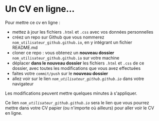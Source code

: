 # Un CV en ligne...

Pour mettre ce cv en ligne :
- mettez à jour les fichiers ``.html`` et ``.css`` avec vos données personnelles
- créez un repo sur Github que vous nommerez ``nom_utilisateur_github.github.io``, en y intégrant un fichier README.md
- cloner ce repo : vous obtenez un **nouveau dossier** ``nom_utilisateur_github.github.io`` sur votre machine
- déplacer **dans le nouveau dossier** les fichiers ``.html`` et ``.css`` de ce dossier, avec toutes les modifications que vous avez effectuées
- faites votre ``commit/push`` sur le **nouveau dossier**
- allez voir sur le lien *``nom_utilisateur_github.github.io``* dans votre navigateur

Les modifications peuvent mettre quelques minutes à s'appliquer.

Ce lien *``nom_utilisateur_github.github.io``* sera le lien que vous pourrez mettre dans votre CV papier (ou n'importe où ailleurs) pour aller voir le CV en ligne.
